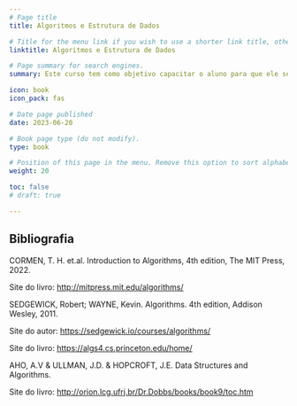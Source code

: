 ```yaml
---
# Page title
title: Algoritmos e Estrutura de Dados

# Title for the menu link if you wish to use a shorter link title, otherwise remove this option.
linktitle: Algoritmos e Estrutura de Dados

# Page summary for search engines.
summary: Este curso tem como objetivo capacitar o aluno para que ele seja capaz de compreender, implementar e utilizar as principais estuturas de dados e suas diferentes estratégias de organização de dados. Além disso, também seja preparado para utilizar análises assintóticas para descrever a eficiência de algoritmos.

icon: book
icon_pack: fas

# Date page published
date: 2023-06-20

# Book page type (do not modify).
type: book

# Position of this page in the menu. Remove this option to sort alphabetically.
weight: 20

toc: false
# draft: true

---
```


## Bibliografia

CORMEN, T. H. et.al. Introduction to Algorithms, 4th edition, The MIT Press, 2022. 

Site do livro: http://mitpress.mit.edu/algorithms/

SEDGEWICK, Robert; WAYNE, Kevin. Algorithms. 4th edition, Addison Wesley, 2011. 

Site do autor: https://sedgewick.io/courses/algorithms/

Site do livro: https://algs4.cs.princeton.edu/home/

AHO, A.V & ULLMAN, J.D. & HOPCROFT, J.E. Data Structures and Algorithms. 

Site do livro: http://orion.lcg.ufrj.br/Dr.Dobbs/books/book9/toc.htm

